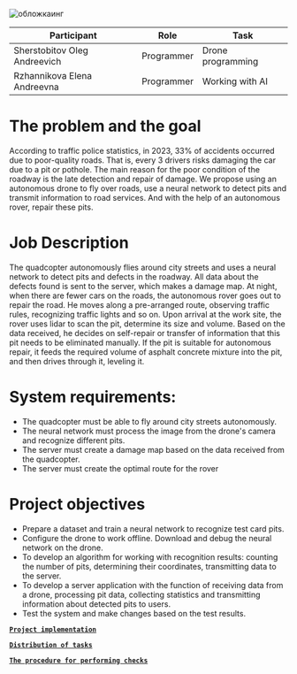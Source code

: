 
![обложкаинг](https://github.com/user-attachments/assets/f9ffa842-bd3d-47d8-93e8-256d805e1d91)


 
| Participant | Role | Task |
|----------|------|--------|
| Sherstobitov Oleg Andreevich | Programmer | Drone programming |
| Rzhannikova Elena Andreevna | Programmer | Working with AI |

# The problem and the goal
According to traffic police statistics, in 2023, 33% of accidents occurred due to poor-quality roads. That is, every 3 drivers risks damaging the car due to a pit or pothole. The main reason for the poor condition of the roadway is the late detection and repair of damage. We propose using an autonomous drone to fly over roads, use a neural network to detect pits and transmit information to road services. And with the help of an autonomous rover, repair these pits.

# Job Description
The quadcopter autonomously flies around city streets and uses a neural network to detect pits and defects in the roadway. All data about the defects found is sent to the server, which makes a damage map. At night, when there are fewer cars on the roads, the autonomous rover goes out to repair the road. He moves along a pre-arranged route, observing traffic rules, recognizing traffic lights and so on. Upon arrival at the work site, the rover uses lidar to scan the pit, determine its size and volume. Based on the data received, he decides on self-repair or transfer of information that this pit needs to be eliminated manually. If the pit is suitable for autonomous repair, it feeds the required volume of asphalt concrete mixture into the pit, and then drives through it, leveling it.

# System requirements:
- The quadcopter must be able to fly around city streets autonomously.
- The neural network must process the image from the drone's camera and recognize different pits.
- The server must create a damage map based on the data received from the quadcopter.
- The server must create the optimal route for the rover

# Project objectives
- Prepare a dataset and train a neural network to recognize test card pits.
- Configure the drone to work offline. Download and debug the neural network on the drone.
- To develop an algorithm for working with recognition results: counting the number of pits, determining their coordinates, transmitting data to the server.
- To develop a server application with the function of receiving data from a drone, processing pit data, collecting statistics and transmitting information about detected pits to users.
- Test the system and make changes based on the test results.

[**`Project implementation`**](https://github.com/ElenaRzh/Autonomous-road-surface-monitoring-and-repair-system./blob/main/DEVELOPMENT.md)

[**`Distribution of tasks`**](https://github.com/user-attachments/files/17146064/Tasks.xlsx)

[**`The procedure for performing checks`**](https://github.com/user-attachments/files/17132886/system_test.xlsx)
